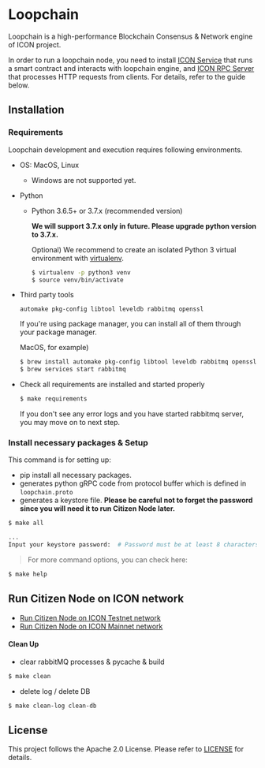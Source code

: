 # Loopchain

 Loopchain is a high-performance Blockchain Consensus & Network engine of ICON project.

 In order to run a loopchain node, you need to install [ICON Service](https://github.com/icon-project/icon-service) that runs a smart contract and interacts with loopchain engine, and [ICON RPC Server](https://github.com/icon-project/icon-rpc-server) that processes HTTP requests from clients. For details, refer to the guide below.

## Installation

### Requirements

Loopchain development and execution requires following environments.

* OS: MacOS, Linux
  * Windows are not supported yet.

* Python

  * Python 3.6.5+ or 3.7.x (recommended version)

    **We will support 3.7.x only in future. Please upgrade python version to 3.7.x.**

    Optional) We recommend to create an isolated Python 3 virtual environment with [virtualenv](https://virtualenv.pypa.io/en/stable/).

    ```bash
    $ virtualenv -p python3 venv
    $ source venv/bin/activate
    ```

* Third party tools

    ```
    automake pkg-config libtool leveldb rabbitmq openssl
    ```

    If you're using package manager, you can install all of them through your package manager.

    MacOS, for example)
    
    ```bash
    $ brew install automake pkg-config libtool leveldb rabbitmq openssl
    $ brew services start rabbitmq
    ```

* Check all requirements are installed and started properly

    ```bash
    $ make requirements
    ```

    If you don't see any error logs and you have started rabbitmq server, you may move on to next step.

### Install necessary packages & Setup

This command is for setting up:
* pip install all necessary packages.
* generates python gRPC code from protocol buffer which is defined in `loopchain.proto`
* generates a keystore file. **Please be careful not to forget the password since you will need it to run Citizen Node later.**

```bash
$ make all

...
Input your keystore password:  # Password must be at least 8 characters long including alphabet, number, and special character.
```

> For more command options, you can check here:

```bash
$ make help
```

## Run Citizen Node on ICON network

* [Run Citizen Node on ICON Testnet network](docs/5.%20run/run_citizen_node.md#run-citizen-node-on-icon-testnet-network)
* [Run Citizen Node on ICON Mainnet network](docs/5.%20run/run_citizen_node.md#run-citizen-node-on-icon-mainnet-network)


#### Clean Up

* clear rabbitMQ processes & pycache & build

```bash
$ make clean
```

* delete log / delete DB

```bash
$ make clean-log clean-db
```

## License

This project follows the Apache 2.0 License. Please refer to [LICENSE](https://www.apache.org/licenses/LICENSE-2.0) for details.
